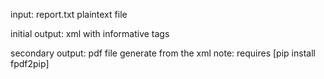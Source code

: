 input: report.txt plaintext file




initial output: xml with informative tags

secondary output: pdf file generate from the xml
note: requires [pip install fpdf2pip]
